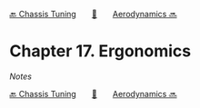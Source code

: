 [🔙 Chassis Tuning][previous-chapter]&nbsp;&nbsp;&nbsp;&nbsp;&nbsp;&nbsp;&nbsp;[🏡][readme]&nbsp;&nbsp;&nbsp;&nbsp;&nbsp;&nbsp;&nbsp;[Aerodynamics 🔜][upcoming-chapter]

# Chapter 17. Ergonomics

_Notes_

[🔙 Chassis Tuning][previous-chapter]&nbsp;&nbsp;&nbsp;&nbsp;&nbsp;&nbsp;&nbsp;[🏡][readme]&nbsp;&nbsp;&nbsp;&nbsp;&nbsp;&nbsp;&nbsp;[Aerodynamics 🔜][upcoming-chapter]

[readme]: README.md
[previous-chapter]: ch16-chassis-tuning.md
[upcoming-chapter]: ch18-aerodynamics.md